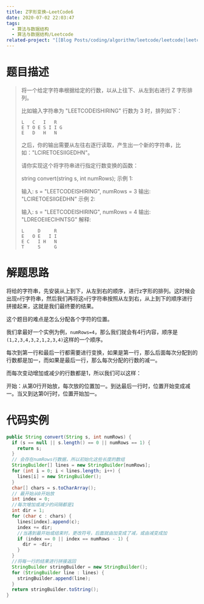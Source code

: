 ```yaml
---
title: Z字形变换—LeetCode6
date: 2020-07-02 22:03:47
tags:
  - 算法与数据结构
  - 算法与数据结构/Leetcode
related-project: "[[Blog Posts/coding/algorithm/leetcode/leetcode|leetcode]]"
---
```


# 题目描述

> 将一个给定字符串根据给定的行数，以从上往下、从左到右进行 Z 字形排列。
>
> 比如输入字符串为 "LEETCODEISHIRING" 行数为 3 时，排列如下：
>
> ```
> L   C   I   R
> E T O E S I I G
> E   D   H   N
> ```
>
> 之后，你的输出需要从左往右逐行读取，产生出一个新的字符串，比如："LCIRETOESIIGEDHN"。
>
> 请你实现这个将字符串进行指定行数变换的函数：
>
> string convert(string s, int numRows);
> 示例 1:
>
> 输入: s = "LEETCODEISHIRING", numRows = 3
> 输出: "LCIRETOESIIGEDHN"
> 示例 2:
>
> 输入: s = "LEETCODEISHIRING", numRows = 4
> 输出: "LDREOEIIECIHNTSG"
> 解释:
>
> ```
> L     D     R
> E   O E   I I
> E C   I H   N
> T     S     G
> ```

<!--more-->

# 解题思路

将给的字符串，先安装从上到下，从左到右的顺序，进行z字形的排列。这时候会出现`n`行字符串，然后我们再将这`n`行字符串按照从左到右，从上到下的顺序进行拼接起来，这就是我们最终要的结果。

这个题目的难点是怎么分配各个字符的位置。

我们拿最好一个实例为例，`numRows=4`，那么我们就会有4行内容，顺序是`(1,2,3,4,3,2,1,2,3,4)`这样的一个顺序。

每次到第一行和最后一行都需要进行变换，如果是第一行，那么后面每次分配到的行数都是加一，而如果是最后一行，那么每次分配的行数的减一。

而每次变动增加或减少的行数都是1，所以我们可以这样：

开始：从第0行开始放，每次放的位置加一。到达最后一行时，位置开始变成减一。当又到达第0行时，位置开始加一。

# 代码实例

```java
public String convert(String s, int numRows) {
  if (s == null || s.length() == 0 || numRows == 1) {
    return s;
  }
  // 会存在numRows行数据，所以初始化这些长度的数组
  StringBuilder[] lines = new StringBuilder[numRows];
  for (int i = 0; i < lines.length; i++) {
    lines[i] = new StringBuilder();
  }
  char[] chars = s.toCharArray();
  // 最开始从0开始放
  int index = 0;
  //每次增加或减少的间隔都是1
  int dir = 1;
  for (char c : chars) {
    lines[index].append(c);
    index += dir;
    //当遇到最开始或结束时，更改符号，后面就由加变成了减，或由减变成加
    if (index == 0 || index == numRows - 1) {
      dir = -dir;
    }
  }
  //将每一行的结果进行拼接返回
  StringBuilder stringBuilder = new StringBuilder();
  for (StringBuilder line : lines) {
    stringBuilder.append(line);
  }
  return stringBuilder.toString();
}
```

